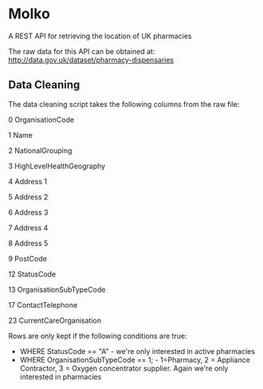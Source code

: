 Molko
====================
A REST API for retrieving the location of UK pharmacies

The raw data for this API can be obtained at: http://data.gov.uk/dataset/pharmacy-dispensaries

Data Cleaning
-
The data cleaning script takes the following columns from the raw file:

0	OrganisationCode

1	Name

2	NationalGrouping

3	HighLevelHealthGeography

4	Address 1

5	Address 2

6	Address 3

7	Address 4

8	Address 5

9	PostCode

12	StatusCode

13	OrganisationSubTypeCode

17	ContactTelephone

23	CurrentCareOrganisation 

Rows are only kept if the following conditions are true:

* WHERE StatusCode == "A" - we're only interested in active pharmacies
* WHERE OrganisationSubTypeCode == 1; - 1=Pharmacy, 2 = Appliance Contractor, 3 = Oxygen concentrator supplier. Again we're only interested in pharmacies
